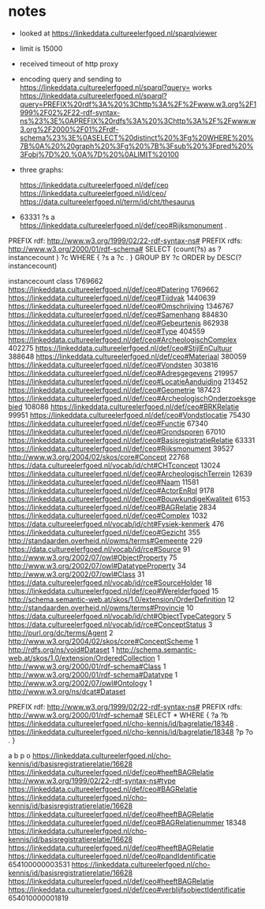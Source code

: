 # notes
- looked at https://linkeddata.cultureelerfgoed.nl/sparqlviewer
- limit is 15000
- received timeout of http proxy
- encoding query and sending to https://linkeddata.cultureelerfgoed.nl/sparql?query=  works
https://linkeddata.cultureelerfgoed.nl/sparql?query=PREFIX%20rdf%3A%20%3Chttp%3A%2F%2Fwww.w3.org%2F1999%2F02%2F22-rdf-syntax-ns%23%3E%0APREFIX%20rdfs%3A%20%3Chttp%3A%2F%2Fwww.w3.org%2F2000%2F01%2Frdf-schema%23%3E%0ASELECT%20distinct%20%3Fg%20WHERE%20%7B%0A%20%20graph%20%3Fg%20%7B%3Fsub%20%3Fpred%20%3Fobj%7D%20.%0A%7D%20%0ALIMIT%20100
- three graphs: 

	<uri>https://linkeddata.cultureelerfgoed.nl/def/ceo</uri>
				<uri>https://linkeddata.cultureelerfgoed.nl/id/ceo/</uri>
				<uri>https://data.cultureelerfgoed.nl/term/id/cht/thesaurus</uri>

- 63331   ?s a <https://linkeddata.cultureelerfgoed.nl/def/ceo#Rijksmonument> .




PREFIX rdf: <http://www.w3.org/1999/02/22-rdf-syntax-ns#>
PREFIX rdfs: <http://www.w3.org/2000/01/rdf-schema#>
SELECT  (count(?s) as ?instancecount ) ?c WHERE {
  ?s a ?c .
} GROUP BY ?c
ORDER by DESC(?instancecount) 


instancecount 	class
1769662	https://linkeddata.cultureelerfgoed.nl/def/ceo#Datering 
1769662	https://linkeddata.cultureelerfgoed.nl/def/ceo#Tijdvak 
1440639	https://linkeddata.cultureelerfgoed.nl/def/ceo#Omschrijving 
1346767	https://linkeddata.cultureelerfgoed.nl/def/ceo#Samenhang 
884830	https://linkeddata.cultureelerfgoed.nl/def/ceo#Gebeurtenis 
862938	https://linkeddata.cultureelerfgoed.nl/def/ceo#Type 
404559	https://linkeddata.cultureelerfgoed.nl/def/ceo#ArcheologischComplex 
402275	https://linkeddata.cultureelerfgoed.nl/def/ceo#StijlEnCultuur 
388648	https://linkeddata.cultureelerfgoed.nl/def/ceo#Materiaal 
380059	https://linkeddata.cultureelerfgoed.nl/def/ceo#Vondsten 
303816	https://linkeddata.cultureelerfgoed.nl/def/ceo#Adresgegevens 
219957	https://linkeddata.cultureelerfgoed.nl/def/ceo#LocatieAanduiding 
213452	https://linkeddata.cultureelerfgoed.nl/def/ceo#Geometrie 
187423	https://linkeddata.cultureelerfgoed.nl/def/ceo#ArcheologischOnderzoeksgebied 
108088	https://linkeddata.cultureelerfgoed.nl/def/ceo#BRKRelatie 
99951	https://linkeddata.cultureelerfgoed.nl/def/ceo#Vondstlocatie 
75430	https://linkeddata.cultureelerfgoed.nl/def/ceo#Functie 
67340	https://linkeddata.cultureelerfgoed.nl/def/ceo#Grondsporen 
67010	https://linkeddata.cultureelerfgoed.nl/def/ceo#BasisregistratieRelatie 
63331	https://linkeddata.cultureelerfgoed.nl/def/ceo#Rijksmonument 
39527	http://www.w3.org/2004/02/skos/core#Concept 
22768	https://data.cultureelerfgoed.nl/vocab/id/cht#CHTconcept 
13024	https://linkeddata.cultureelerfgoed.nl/def/ceo#ArcheologischTerrein 
12639	https://linkeddata.cultureelerfgoed.nl/def/ceo#Naam 
11581	https://linkeddata.cultureelerfgoed.nl/def/ceo#ActorEnRol 
9178	https://linkeddata.cultureelerfgoed.nl/def/ceo#BouwkundigeKwaliteit 
6153	https://linkeddata.cultureelerfgoed.nl/def/ceo#BAGRelatie 
2834	https://linkeddata.cultureelerfgoed.nl/def/ceo#Complex 
1032	https://data.cultureelerfgoed.nl/vocab/id/cht#Fysiek-kenmerk 
476	https://linkeddata.cultureelerfgoed.nl/def/ceo#Gezicht 
355	http://standaarden.overheid.nl/owms/terms#Gemeente 
229	https://data.cultureelerfgoed.nl/vocab/id/rce#Source 
91	http://www.w3.org/2002/07/owl#ObjectProperty 
75	http://www.w3.org/2002/07/owl#DatatypeProperty 
34	http://www.w3.org/2002/07/owl#Class 
31	https://data.cultureelerfgoed.nl/vocab/id/rce#SourceHolder 
18	https://linkeddata.cultureelerfgoed.nl/def/ceo#Werelderfgoed 
15	http://schema.semantic-web.at/skos/1.0/extension/OrderDefinition 
12	http://standaarden.overheid.nl/owms/terms#Provincie 
10	https://data.cultureelerfgoed.nl/vocab/id/cht#ObjectTypeCategory 
5	https://data.cultureelerfgoed.nl/vocab/id/rce#ConceptStatus 
3	http://purl.org/dc/terms/Agent 
2	http://www.w3.org/2004/02/skos/core#ConceptScheme 
1	http://rdfs.org/ns/void#Dataset 
1	http://schema.semantic-web.at/skos/1.0/extension/OrderedCollection 
1	http://www.w3.org/2000/01/rdf-schema#Class 
1	http://www.w3.org/2000/01/rdf-schema#Datatype 
1	http://www.w3.org/2002/07/owl#Ontology 
1	http://www.w3.org/ns/dcat#Dataset 




PREFIX rdf: <http://www.w3.org/1999/02/22-rdf-syntax-ns#>
PREFIX rdfs: <http://www.w3.org/2000/01/rdf-schema#>
SELECT * WHERE {
 ?a ?b  <https://linkeddata.cultureelerfgoed.nl/cho-kennis/id/bagrelatie/18348> . 
 <https://linkeddata.cultureelerfgoed.nl/cho-kennis/id/bagrelatie/18348> ?p ?o .
} 


a 	b 	p 	o 
https://linkeddata.cultureelerfgoed.nl/cho-kennis/id/basisregistratierelatie/16628 	https://linkeddata.cultureelerfgoed.nl/def/ceo#heeftBAGRelatie 	http://www.w3.org/1999/02/22-rdf-syntax-ns#type 	https://linkeddata.cultureelerfgoed.nl/def/ceo#BAGRelatie 
https://linkeddata.cultureelerfgoed.nl/cho-kennis/id/basisregistratierelatie/16628 	https://linkeddata.cultureelerfgoed.nl/def/ceo#heeftBAGRelatie 	https://linkeddata.cultureelerfgoed.nl/def/ceo#BAGRelatienummer 	18348
https://linkeddata.cultureelerfgoed.nl/cho-kennis/id/basisregistratierelatie/16628 	https://linkeddata.cultureelerfgoed.nl/def/ceo#heeftBAGRelatie 	https://linkeddata.cultureelerfgoed.nl/def/ceo#pandIdentificatie 	654100000003531
https://linkeddata.cultureelerfgoed.nl/cho-kennis/id/basisregistratierelatie/16628 	https://linkeddata.cultureelerfgoed.nl/def/ceo#heeftBAGRelatie 	https://linkeddata.cultureelerfgoed.nl/def/ceo#verblijfsobjectIdentificatie 	654010000001819


